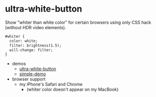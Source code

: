 # ultra-white-button

Show "whiter than white color" for certain browsers using only CSS hack (without HDR video elements).

```html
#whiter {
  color: white;
  filter: brightness(1.5);
  will-change: filter;
}
```

- demos
  - [ultra-white-button](https://set0gut1.github.io/ultra-white-button/)
  - [simple-demo](https://set0gut1.github.io/ultra-white-button/simple-demo.html)
- browser support
  - my iPhone's Safari and Chrome
    - (whiter color doesn't appear on my MacBook)
